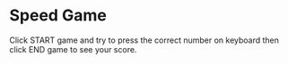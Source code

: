 # Speed Game
Click START game and try to press the correct number on keyboard then click END game to see your score.
